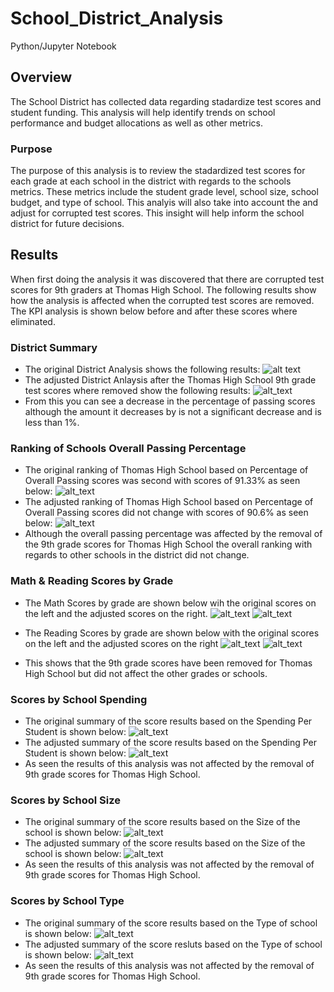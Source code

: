 # School_District_Analysis
Python/Jupyter Notebook

## Overview
The School District has collected data regarding stadardize test scores and student funding.  This analysis will help identify trends on school performance and budget allocations as well as other metrics.

### Purpose
The purpose of this analysis is to review the stadardized test scores for each grade at each school in the district with regards to the schools metrics.  These metrics include the student grade level, school size, school budget, and type of school.  This analyis will also take into account the and adjust for corrupted test scores.  This insight will help inform the school district for future decisions.

## Results
When first doing the analysis it was discovered that there are corrupted test scores for 9th graders at Thomas High School.  The following results show how the analysis is affected when the corrupted test scores are removed.  The KPI analysis is shown below before and after these scores where eliminated. 

### District Summary
- The original District Analysis shows the following results:
![alt text](https://github.com/bweirich/School_District_Analysis/raw/main/Resources/Original_District_Summary.png)
- The adjusted District Anlaysis after the Thomas High School 9th grade test scores where removed show the following results:
![alt_text](https://github.com/bweirich/School_District_Analysis/raw/main/Resources/District_Summary.png)
- From this you can see a decrease in the percentage of passing scores although the amount it decreases by is not a significant decrease and is less than 1%.

### Ranking of Schools Overall Passing Percentage
- The original ranking of Thomas High School based on Percentage of Overall Passing scores was second with scores of 91.33% as seen below:
![alt_text](https://github.com/bweirich/School_District_Analysis/raw/main/Resources/Original_Top_Schools.png)
- The adjusted ranking of Thomas High School based on Percentage of Overall Passing scores did not change with scores of 90.6% as seen below:
![alt_text](https://github.com/bweirich/School_District_Analysis/raw/main/Resources/Top_Schools.png)
- Although the overall passing percentage was affected by the removal of the 9th grade scores for Thomas High School the overall ranking with regards to other schools in the district did not change.

### Math & Reading Scores by Grade
- The Math Scores by grade are shown below wih the original scores on the left and the adjusted scores on the right.
![alt_text](https://github.com/bweirich/School_District_Analysis/raw/main/Resources/Original_Math_by_Grade.png)
![alt_text](https://github.com/bweirich/School_District_Analysis/raw/main/Resources/Math_by_Grade.png)

- The Reading Scores by grade are shown below with the original scores on the left and the adjusted scores on the right
![alt_text](https://github.com/bweirich/School_District_Analysis/raw/main/Resources/Original_Reading_by_Grade.png)
![alt_text](https://github.com/bweirich/School_District_Analysis/raw/main/Resources/Reading_by_Grade.png)
- This shows that the 9th grade scores have been removed for Thomas High School but did not affect the other grades or schools.

### Scores by School Spending
- The original summary of the score results based on the Spending Per Student is shown below:
![alt_text](https://github.com/bweirich/School_District_Analysis/raw/main/Resources/Original_Spending_Summary.png)
- The adjusted summary of the score results based on the Spending Per Student is shown below:
![alt_text](https://github.com/bweirich/School_District_Analysis/raw/main/Resources/Spending_Summary.png)
- As seen the results of this analysis was not affected by the removal of 9th grade scores for Thomas High School.

### Scores by School Size
- The original summary of the score results based on the Size of the school is shown below:
![alt_text](https://github.com/bweirich/School_District_Analysis/raw/main/Resources/Original_Size_Summary.png)
- The adjusted summary of the score results based on the Size of the school is shown below:
![alt_text](https://github.com/bweirich/School_District_Analysis/raw/main/Resources/Size_Summary.png)
- As seen the results of this analysis was not affected by the removal of 9th grade scores for Thomas High School.

### Scores by School Type
- The original summary of the score results based on the Type of school is shown below:
![alt_text](https://github.com/bweirich/School_District_Analysis/raw/main/Resources/Original_Type_Summary.png)
- The adjusted summary of the score resluts based on the Type of school is shown below:
![alt_text](https://github.com/bweirich/School_District_Analysis/raw/main/Resources/Type_Summary.png)
- As seen the results of this analysis was not affected by the removal of 9th grade scores for Thomas High School.
